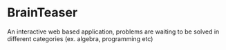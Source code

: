 # BrainTeaser
An interactive web based application, problems are waiting to be solved in different categories (ex. algebra, programming etc)
